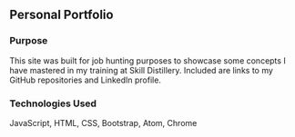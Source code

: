 ## Personal Portfolio

### Purpose

This site was built for job hunting purposes to showcase some concepts I have mastered in my training at Skill Distillery. Included are links to my GitHub repositories and LinkedIn profile.

### Technologies Used

JavaScript, HTML, CSS, Bootstrap, Atom, Chrome
